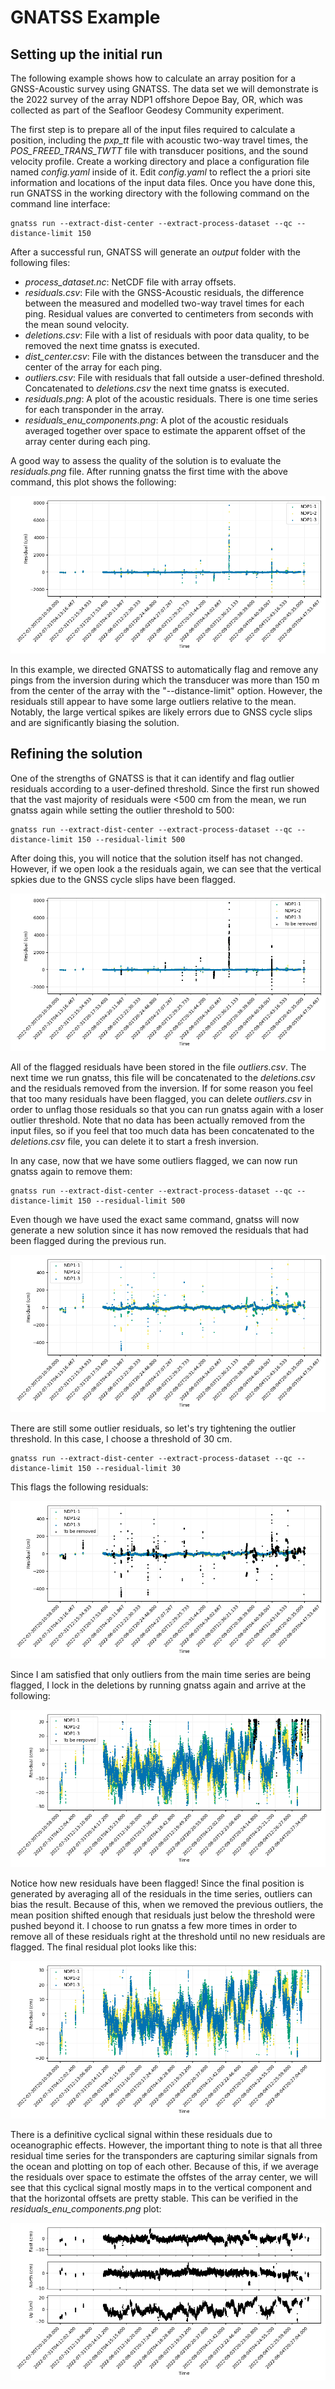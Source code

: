 # GNATSS Example

## Setting up the initial run

The following example shows how to calculate an array position for a GNSS-Acoustic survey using GNATSS. The data set we will demonstrate is the 2022 survey of the array NDP1 offshore Depoe Bay, OR, which was collected as part of the Seafloor Geodesy Community experiment.

The first step is to prepare all of the input files required to calculate a position, including the *pxp_tt* file with acoustic two-way travel times, the *POS_FREED_TRANS_TWTT* file with transducer positions, and the sound velocity profile. Create a working directory and place a configuration file named *config.yaml* inside of it. Edit *config.yaml* to reflect the a priori site information and locations of the input data files. Once you have done this, run GNATSS in the working directory with the following command on the command line interface:

```
gnatss run --extract-dist-center --extract-process-dataset --qc --distance-limit 150
```

After a successful run, GNATSS will generate an *output* folder with the following files:

- *process_dataset.nc*: NetCDF file with array offsets.
- *residuals.csv*: File with the GNSS-Acoustic residuals, the difference between the measured and modelled two-way travel times for each ping. Residual values are converted to centimeters from seconds with the mean sound velocity.
- *deletions.csv*: File with a list of residuals with poor data quality, to be removed the next time gnatss is executed.
- *dist_center.csv*: File with the distances between the transducer and the center of the array for each ping.
- *outliers.csv*: File with residuals that fall outside a user-defined threshold. Concatenated to *deletions.csv* the next time gnatss is executed.
- *residuals.png*: A plot of the acoustic residuals. There is one time series for each transponder in the array.
- *residuals_enu_components.png*: A plot of the acoustic residuals averaged together over space to estimate the apparent offset of the array center during each ping.

A good way to assess the quality of the solution is to evaluate the *residuals.png* file. After running gnatss the first time with the above command, this plot shows the following:

![residuals_1](./residuals_1.png)

In this example, we directed GNATSS to automatically flag and remove any pings from the inversion during which the transducer was more than 150 m from the center of the array with the "--distance-limit" option. However, the residuals still appear to have some large outliers relative to the mean. Notably, the large vertical spikes are likely errors due to GNSS cycle slips and are significantly biasing the solution.

## Refining the solution

One of the strengths of GNATSS is that it can identify and flag outlier residuals according to a user-defined threshold. Since the first run showed that the vast majority of residuals were <500 cm from the mean, we run gnatss again while setting the outlier threshold to 500:

```
gnatss run --extract-dist-center --extract-process-dataset --qc --distance-limit 150 --residual-limit 500
```

After doing this, you will notice that the solution itself has not changed. However, if we open look a the residuals again, we can see that the vertical spkies due to the GNSS cycle slips have been flagged.

![residuals_2](./residuals_2.png)

All of the flagged residuals have been stored in the file *outliers.csv*. The next time we run gnatss, this file will be concatenated to the *deletions.csv* and the residuals removed from the inversion. If for some reason you feel that too many residuals have been flagged, you can delete *outliers.csv* in order to unflag those residuals so that you can run gnatss again with a loser outlier threshold. Note that no data has been actually removed from the input files, so if you feel that too much data has been concatenated to the *deletions.csv* file, you can delete it to start a fresh inversion.

In any case, now that we have some outliers flagged, we can now run gnatss again to remove them:

```
gnatss run --extract-dist-center --extract-process-dataset --qc --distance-limit 150 --residual-limit 500
```

Even though we have used the exact same command, gnatss will now generate a new solution since it has now removed the residuals that had been flagged during the previous run.

![residuals_3](./residuals_3.png)

There are still some outlier residuals, so let's try tightening the outlier threshold. In this case, I choose a threshold of 30 cm.

```
gnatss run --extract-dist-center --extract-process-dataset --qc --distance-limit 150 --residual-limit 30
```

This flags the following residuals:

![residuals_4](./residuals_4.png)

Since I am satisfied that only outliers from the main time series are being flagged, I lock in the deletions by running gnatss again and arrive at the following:

![residuals_5](./residuals_5.png)

Notice how new residuals have been flagged! Since the final position is generated by averaging all of the residuals in the time series, outliers can bias the result. Because of this, when we removed the previous outliers, the mean position shifted enough that residuals just below the threshold were pushed beyond it. I choose to run gnatss a few more times in order to remove all of these residuals right at the threshold until no new residuals are flagged. The final residual plot looks like this:

![residuals_6](./residuals_6.png)

There is a definitive cyclical signal within these residuals due to oceanographic effects. However, the important thing to note is that all three residual time series for the transponders are capturing similar signals from the ocean and plotting on top of each other. Because of this, if we average the residuals over space to estimate the offstes of the array center, we will see that this cyclical signal mostly maps in to the vertical component and that the horizontal offsets are pretty stable. This can be verified in the *residuals_enu_components.png* plot:

![residuals_enu_components_6](./residuals_enu_components_6.png)
